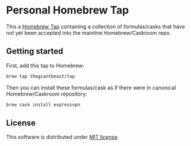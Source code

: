 Personal Homebrew Tap
=====================

This a [Homebrew Tap](http://docs.brew.sh/brew-tap.html) containing a collection of formulas/casks that have not yet been accepted into the mainline Homebrew/Caskroom repo.

## Getting started

First, add this tap to Homebrew:

```bash
brew tap thegiantbeast/tap
```

Then you can install these formulas/cask as if there were in canonical Homebrew/Caskroom repository:

```bash
brew cask install expressvpn
```

## License
This software is distributed under [MIT license](LICENSE).